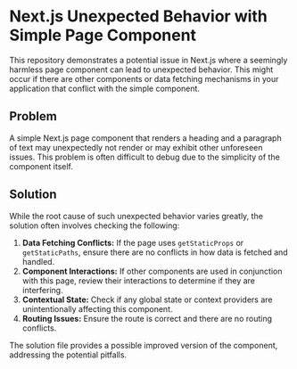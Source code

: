 # Next.js Unexpected Behavior with Simple Page Component

This repository demonstrates a potential issue in Next.js where a seemingly harmless page component can lead to unexpected behavior. This might occur if there are other components or data fetching mechanisms in your application that conflict with the simple component.

## Problem

A simple Next.js page component that renders a heading and a paragraph of text may unexpectedly not render or may exhibit other unforeseen issues.  This problem is often difficult to debug due to the simplicity of the component itself.

## Solution

While the root cause of such unexpected behavior varies greatly, the solution often involves checking the following:

1. **Data Fetching Conflicts:** If the page uses `getStaticProps` or `getStaticPaths`, ensure there are no conflicts in how data is fetched and handled.
2. **Component Interactions:** If other components are used in conjunction with this page, review their interactions to determine if they are interfering.
3. **Contextual State:** Check if any global state or context providers are unintentionally affecting this component.
4. **Routing Issues:** Ensure the route is correct and there are no routing conflicts.

The solution file provides a possible improved version of the component, addressing the potential pitfalls.
